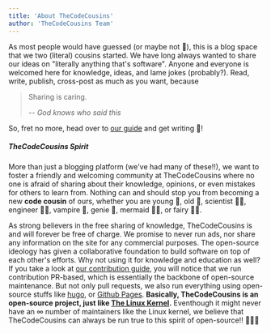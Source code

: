 ```yaml
---
title: 'About TheCodeCousins'
author: 'TheCodeCousins Team'
---
```


As most people would have guessed (or maybe not 🤔), this is a blog space that we two (literal) cousins started.
We have long always wanted to share our ideas on "literally anything that's software".
Anyone and everyone is welcomed here for knowledge, ideas, and lame jokes (probably?).
Read, write, publish, cross-post as much as you want, because

> Sharing is caring.
>
> -- <cite>God knows who said this</cite>

So, fret no more, head over to [our guide](/contribute) and get writing 🎉!

##### TheCodeCousins Spirit

More than just a blogging platform (we've had many of these!!), we want to foster a friendly and welcoming community at TheCodeCousins where no one is afraid of sharing about their knowledge, opinions, or even mistakes for others to learn from.
Nothing can and should stop you from becoming a new **code cousin** of ours, whether you are young 👶, old 👴, scientist 👩‍🔬, engineer 👨‍🔧, vampire 🧛, genie 🧞, mermaid 🧜‍♀️, or fairy 🧚‍♀️.

As strong believers in the free sharing of knowledge, TheCodeCousins is and will forever be free of charge.
We promise to never run ads, nor share any information on the site for any commercial purposes.
The open-source ideology has given a collaborative foundation to build software on top of each other's efforts.
Why not using it for knowledge and education as well?
If you take a look at [our contribution guide](/contribute), you will notice that we run contribution PR-based, which is essentially the backbone of open-source maintenance.
But not only pull requests, we also run everything using open-source stuffs like [hugo](https://gohugo.io/), or [Github Pages](https://pages.github.com/).
**Basically, TheCodeCousins is an open-source project, just like [The Linux Kernel](https://github.com/torvalds/linux).**
Eventhough it might never have an ∞ number of maintainers like the Linux kernel, we believe that TheCodeCousins can always be run true to this spirit of open-source!! 🚀🚀🚀
